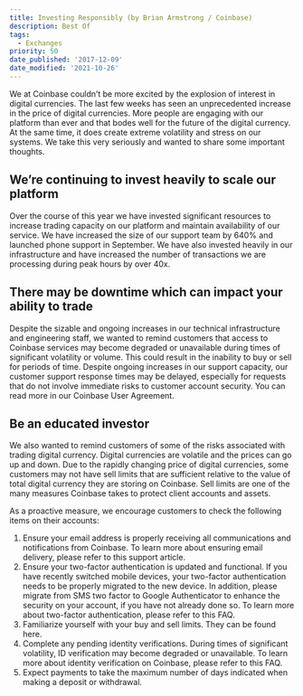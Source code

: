 ```yaml
---
title: Investing Responsibly (by Brian Armstrong / Coinbase)
description: Best Of
tags:
  - Exchanges
priority: 50
date_published: '2017-12-09'
date_modified: '2021-10-26'
---
```


We at Coinbase couldn’t be more excited by the explosion of interest in digital currencies. The last few weeks has seen an unprecedented increase in the price of digital currencies. More people are engaging with our platform than ever and that bodes well for the future of the digital currency. At the same time, it does create extreme volatility and stress on our systems. We take this very seriously and wanted to share some important thoughts.

## We’re continuing to invest heavily to scale our platform

Over the course of this year we have invested significant resources to increase trading capacity on our platform and maintain availability of our service. We have increased the size of our support team by 640% and launched phone support in September. We have also invested heavily in our infrastructure and have increased the number of transactions we are processing during peak hours by over 40x.

## There may be downtime which can impact your ability to trade

Despite the sizable and ongoing increases in our technical infrastructure and engineering staff, we wanted to remind customers that access to Coinbase services may become degraded or unavailable during times of significant volatility or volume. This could result in the inability to buy or sell for periods of time. Despite ongoing increases in our support capacity, our customer support response times may be delayed, especially for requests that do not involve immediate risks to customer account security. You can read more in our Coinbase User Agreement.

## Be an educated investor

We also wanted to remind customers of some of the risks associated with trading digital currency. Digital currencies are volatile and the prices can go up and down. Due to the rapidly changing price of digital currencies, some customers may not have sell limits that are sufficient relative to the value of total digital currency they are storing on Coinbase. Sell limits are one of the many measures Coinbase takes to protect client accounts and assets.

As a proactive measure, we encourage customers to check the following items on their accounts:

1. Ensure your email address is properly receiving all communications and notifications from Coinbase. To learn more about ensuring email delivery, please refer to this support article.
2. Ensure your two-factor authentication is updated and functional. If you have recently switched mobile devices, your two-factor authentication needs to be properly migrated to the new device. In addition, please migrate from SMS two factor to Google Authenticator to enhance the security on your account, if you have not already done so. To learn more about two-factor authentication, please refer to this FAQ.
3. Familiarize yourself with your buy and sell limits. They can be found here.
4. Complete any pending identity verifications. During times of significant volatility, ID verification may become degraded or unavailable. To learn more about identity verification on Coinbase, please refer to this FAQ.
5. Expect payments to take the maximum number of days indicated when making a deposit or withdrawal.

